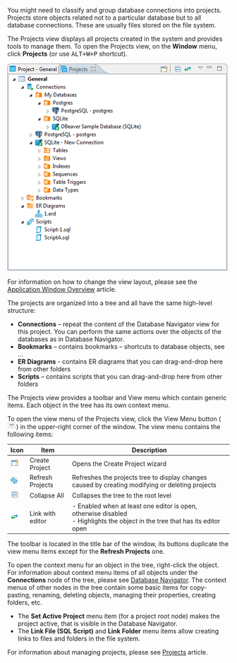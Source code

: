 You might need to classify and group database connections into projects.  Projects store objects related not to a particular database but to all database connections. These are usually files stored on the file system.

The Projects view displays all projects created in the system and provides tools to manage them. To open the Projects view, on the **Window** menu, click **Projects** (or use <kbd>ALT+W+P</kbd> shortcut).

![](images/ug/Projects-view.png)

For information on how to change the view layout, please see the [Application Window Overview](../Application-Window-Overview) article.

The projects are organized into a tree and all have the same high-level structure:
* **Connections** – repeat the content of the Database Navigator view for this project. You can perform the same actions over the objects of the databases as in Database Navigator.
* **Bookmarks** – contains bookmarks – shortcuts to database objects, see … 
* **ER Diagrams** - contains ER diagrams that you can drag-and-drop here from other folders
* **Scripts** – contains scripts that you can drag-and-drop here from other folders

The Projects view provides a toolbar and View menu which contain generic items. Each object in the tree has its own context menu.

To open the view menu of the Projects view, click the View Menu button (![](images/ug/View-menu-icon.png)) in the upper-right corner of the window. The view menu contains the following items:

Icon|Item|Description
----|----|-----------
![](images/ug/Create-project-icon.png)|Create Project|Opens the Create Project wizard
![](images/ug/Refresh-projects-icon.png)|Refresh Projects|Refreshes the projects tree to display changes caused by creating modifying or deleting projects 
![](images/ug/Collapse-All-icon.png)|Collapse All|	Collapses the tree to the root level
![](images/ug/Link-with-Editor-icon.png)|Link with editor|- Enabled when at least one editor is open, otherwise disabled<br/>- Highlights the object in the tree that has its editor open

The toolbar is located in the title bar of the window, its buttons duplicate the view menu items except for the **Refresh Projects** one.

To open the context menu for an object in the tree, right-click the object.
For information about context menu items of all objects under the **Connections** node of the tree, please see [Database Navigator](../Database-Navigator).  The context menus of other nodes in the tree contain some basic items for copy-pasting, renaming, deleting objects, managing their properties, creating folders, etc.
* The **Set Active Project** menu item (for a project root node) makes the project active, that is visible in the Database Navigator. 
* The **Link File (SQL Script)** and **Link Folder** menu items allow creating links to files and folders in the file system.

For information about managing projects, please see [Projects](../Projects) article.
